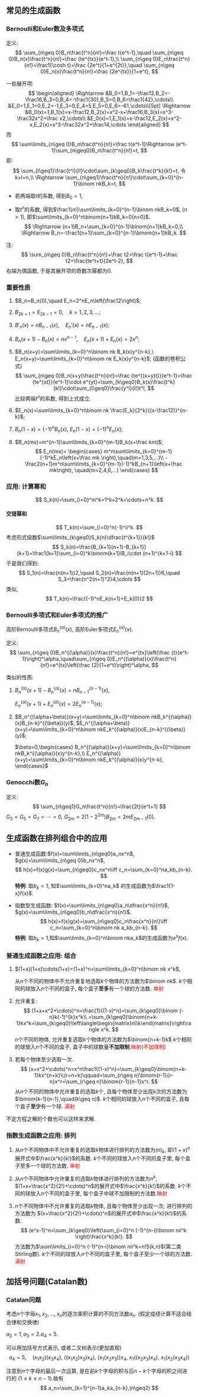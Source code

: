 ## 常见的生成函数

### Bernoulli和Euler数及多项式

定义: 
$$
\sum_{n\geq 0}B_n\frac{t^n}{n!}=\frac t{e^t-1},\quad \sum_{n\geq 0}B_n(x)\frac{t^n}{n!}=\frac {te^{tx}}{e^t-1},\\
\sum_{n\geq 0}E_n\frac{t^n}{n!}=\frac1{\cosh t}=\frac {2e^t}{1+e^{2t}},\quad \sum_{n\geq 0}E_n(x)\frac{t^n}{n!}=\frac {2e^{tx}}{1+e^t},
$$

一些展开项:
$$
\begin{aligned}
\Rightarrow &B_0=1,B_1=-\frac12,B_2=-\frac16,B_3=0,B_4=-\frac1{30},B_5=0,B_6=\frac1{42},\cdots\\
&E_0=1,E_1=0,E_2=-1,E_3=0,E_4=5,E_5=0,E_6=-61,\cdots\\[5pt]
\Rightarrow &B_0(x)=1,B_1(x)=x-\frac12,B_2(x)=x^2-x+\frac16,B_3(x)=x^3-\frac32x^2+\frac x2,\cdots\\
&E_0(x)=1,E_1(x)=x-\frac12,E_2(x)=x^2-x,E_2(x)=x^3-\frac32x^2+\frac14,\cdots
\end{aligned}
$$
而
$$
\sum\limits_{n\geq 0}B_n\frac{t^n}{n!}=\frac t{e^t-1}\Rightarrow (e^t-1)\sum_{n\geq0}B_n\frac{t^n}{n!}=t,
$$
即:
$$
\sum_{l\geq1}\frac{t^l}{l!}\cdot\sum_{k\geq0}B_k\frac{t^k}{k!}=t, 令k+l=n,\\
\Rightarrow \sum_{n\geq1}\frac{t^n}{n!}\cdot\sum_{k=0}^{n-1}\binom nkB_k=t,
$$

-   若两端取$t$的系数, 得到$B_0=1$, 

-   取$t^n$的系数, 得到$\frac1{n!}\sum\limits_{k=0}^{n-1}\binom nkB_k=0$, ($n>1$),
    即$\sum\limits_{k=0}^n\binom{n+1}kB_k=0(n>0)$.
    $$
    \Rightarrow (n+1)B_n+\sum_{k=0}^{n-1}\binom{n+1}kB_k=0,\\
    \Rightarrow B_n=-\frac1{n+1}\sum_{k=0}^{n-1}\binom{n+1}kB_k.
    $$

注: 
$$
\sum_{n\geq 0}B_n\frac{t^n}{n!}+\frac t2=\frac t{e^t-1}+\frac t2=\frac{te^t+t}{2e^t-2},
$$
右端为偶函数, 于是其展开项的奇数次幂都为0. 



### 重要性质

1.   $B_n=B_n(0),\quad E_n=2^nE_n\left(\frac12\right)$;

2.   $B_{2k+1}=E_{2k-1}=0,\quad k=1,2,3,...$;  

2.   $B'_n(x)=nB_{n-1}(x),\quad E_n'(x)=nE_{n-1}(x)$; 

2.   $B_n(x+1)-B_n(x)=nx^{n-1},\quad E_n(x+1)+E_n(x)=2x^n$; 

5.   $B_n(x+y)=\sum\limits_{k=0}^n\binom nk B_k(x)y^{n-k},\ E_n(x+y)=\sum\limits_{k=0}^n\binom nk E_k(x)y^{n-k}$; (函数的卷积公式)
     $$
     \sum_{n\geq 0}B_n(x+y)\frac{t^n}{n!}=\frac {te^{(x+y)t}}{e^t-1}=\frac {te^{xt}}{e^t-1}\cdot e^{yt}=\sum_{k\geq0}B_k(x)\frac{t^k}{k!}\cdot\sum_{l\geq0}\frac{y^l}{l!}t^l,
     $$
     比较两端$t^n$的系数, 得到上式成立.

3.   $E_n(x)=\sum\limits_{k=0}^n\binom nk \frac{E_k}{2^k}{(x-\frac12)}^{n-k}$; 

3.   $B_n(1-x)=(-1)^nB_n(x),\ E_n(1-x)=(-1)^nE_n(x)$; 

4.   $B_n(mx)=m^{n-1}\sum\limits_{k=0}^{m-1}B_k(x+\frac km)$;
     $$
     E_n(mx)=
     \begin{cases}
     m^n\sum\limits_{k=0}^{m-1}(-1)^kE_n\left(x+\frac mk \right),\quad(m=1,3,5,...)\\
     -\frac2{n+1}m^n\sum\limits_{k=0}^{m-1}(-1)^kB_{n+1}\left(x+\frac mk\right), \quad(m=2,4,6,...)
     \end{cases}
     $$



### 应用: 计算幂和

$$
S_k(n)=\sum_{i=0}^ni^k=1^k+2^k+\cdots+n^k.
$$
#### 交错幂和

$$
T_k(n)=\sum_{i=0}^n(-1)^ii^k.
$$
考虑形式级数$\sum\limits_{k\geq0}S_k(n)\dfrac{t^{k+1}}{k!}$ 
$$
S_k(n)=\frac{B_{k+1}(n+1)-B_{k+1}}{k+1}=\frac1{k+1}\sum_{i=0}^k\binom{k+1}iB_i\cdot (n+1)^{k+1-i}
$$
于是我们得到:
$$
S_1(n)=\frac{n(n+1)}2,\quad S_2(n)=\frac{n(n+1)(2n+1)}6,\quad S_3=\frac{n^2(n+1)^2}4,\cdots
$$
类似, 
$$
T_k(n)=\frac{(-1)^nE_k(n+1)+E_k(0)}2
$$




### Bernoulli多项式和Euler多项式的推广

高阶Bernoulli多项式$B_n^{(\alpha)}(x)$, 高阶Euler多项式$E_n^{(\alpha)}(x)$.

定义:
$$
\sum_{n\geq 0}B_n^{(\alpha)}(x)\frac{t^n}{n!}=e^{tx}\left(\frac {t}{e^t-1}\right)^\alpha,\quad\sum_{n\geq 0}E_n^{(\alpha)}(x)\frac{t^n}{n!}=e^{tx}\left(\frac {2}{1+e^t}\right)^\alpha,
$$


类似的性质:

1.   $B_{n}^{(\alpha)}(x+1)-B_n^{(\alpha)}(x)=nB_{n-1}^{(\alpha-1)}(x)$,

     $E_{n}^{(\alpha)}(x+1)+E_n^{(\alpha)}(x)=2E_{n}^{(\alpha-1)}(x)$;

2.   $B_n^{(\alpha+\beta)}(x+y)=\sum\limits_{k=0}^n\binom nkB_k^{(\alpha)}(x)B_{n-k}^{(\beta)}(y)$,
     $E_n^{(\alpha+\beta)}(x+y)=\sum\limits_{k=0}^n\binom nkE_k^{(\alpha)}(x)E_{n-k}^{(\beta)}(y)$;

     $\beta=0,\begin{cases}
     B_n^{(\alpha)}(x+y)=\sum\limits_{k=0}^n\binom nkB_k^{(\alpha)}(x)y^{n-k},\\
     E_n^{(\alpha)}(x+y)=\sum\limits_{k=0}^n\binom nkE_k^{(\alpha)}(x)y^{n-k},
     \end{cases}$
     
     

### Genocchi数$G_n$

定义:
$$
\sum_{n\geq1}G_n\frac{t^n}{n!}=\frac{2t}{e^t+1}
$$
$G_3=G_5=G_7=\cdots=0$, $G_{2m}=2(1-2^{2m})B_{2m}=2mE_{2m-1}(0)$. 





## 生成函数在排列组合中的应用

-   普通生成函数:$f(x)=\sum\limits_{n\geq0}a_nx^n$, $g(x)=\sum\limits_{n\geq 0}b_nx^n$,
    $$
    h(x)=f(x)g(x)=\sum_{n\geq0}c_nx^n\iff c_n=\sum_{k=0}^na_kb_{n-k}.
    $$
    **特例**: 取$b_{k}=1$, 知$\sum\limits_{k=0}^na_k$ 的生成函数为$\frac1{1-x}f(x)$. 

-   指数型生成函数: $f(x)=\sum\limits_{n\geq0}a_n\dfrac{x^n}{n!}$, $g(x)=\sum\limits_{n\geq0}b_n\dfrac{x^n}{n!}$. 
    $$
    h(x)=f(x)g(x)=\sum_{n\geq0}c_n\frac{x^n}{n!}\iff c_n=\sum_{k=0}^n\binom nk a_kb_{n-k}.
    $$
    **特例**: 取$b_k=1$,知$\sum\limits_{k=0}^n\binom nka_k$的生成函数为$e^xf(x)$.



### 普通生成函数之应用: 组合

1.   $(1+x)(1+x)\cdots(1+x)=(1+x)^n=\sum\limits_{k=0}^n\binom nk x^k$,

     从$n$个不同的物体中不允许重复地选取$k$个物体的方法数为$\binom nk$.
     $k$个相同的球放入$n$个不同的盒子, 每个盒子**至多**有一个球的方法数. <font color="red">单射</font>

2.   允许重复:
     $$
     (1+x+x^2+\cdots)^n=\frac{1}{(1-x)^n}=\sum_{k\geq0}\binom {-n}k(-1)^{k}x^k\\
     =\sum_{k\geq0}\binom{n+k-1}kx^k=\sum_{k\geq0}\left\langle\begin{matrix}n\\k\end{matrix}\right\rangle x^k.
     $$
     $n$个不同的物体, 允许重复选取$k$个物体的方法数为$\binom{n+k-1}k$
     $k$个相同的球放入$n$个不同的盒子, 盒子中的球数量**不加限制**.<font color="red">映射(不加限制)</font>

3.   若每个物体至少选取一次.
     $$
     (x+x^2+\cdots)^n=x^n\frac1{(1-x)^n}=\sum_{k\geq0}\binom{n+k-1}kx^{n+k}\\(r=n+k)\qquad=\sum_{r\geq n}\binom{r-1}{r-n}x^r=\sum_{r\geq n}\binom{r-1}{n-1}x^r.
     $$
     从$n$个不同的物体中允许重复的选取$k$个, 且每个物体至少出现$k$次的方法数为$\binom{k-1}{n-1},\quad(k\geq n)$.
     $k$个相同的球放入$n$个不同的盒子, 且每个盒子**至少**有一个球. <font color="red">满射</font> 



不定方程之解的个数也可以这样来求解.





### 指数生成函数之应用: 排列

1.   从$n$个不同物体中不允许重复的选取$k$物体进行排列的方法数为$(n)_k$, 即$(1+x)^n$展开式中$\frac{x^k}{k!}$的系数.
     $k$个不同的球放入$n$个不同的盒子里, 每个盒子至多一个球的方法数. <font color="red">单射</font> 

2.   从$n$个不同物体中允许重复的选取$k$物体进行排列的方法数为$n^k$, $(1+x+\frac{x^2}{2!}+\cdots)^n$的展开式中$\frac{x^k}{k!}$的系数.
     $k$个不同的球放入$n$个不同的盒子里, 每个盒子中球不加限制的方法数.<font color="red">映射</font> 

3.   $n$个不同物体中不允许重复的选取$k$物体, 且每个物体至少出现一次, 进行排列的方法数为 $(x+\frac{x^2}{2!}+\cdots)^n$的展开式中$\frac{x^k}{k!}$的系数.
     $$
     (e^x-1)^n=\sum_{k\geq0}\left(\sum_{i=0}^n (-1)^{n-i}\binom nii^k \right)\frac{x^k}{k!}.
     $$
     方法数为$\sum\limits_{i=0}^n (-1)^{n-i}\binom nii^k=n!S(k,n)$(第二类Stirling数).
     $k$个不同的球放入$n$个不同的盒子里, 每个盒子至少一个球的方法数. <font color="red">满射</font> 







## 加括号问题(Catalan数)

### Catalan问题

考虑$n$个字母$x_1,x_2,...,x_n$的逐次乘积计算的不同方法数$a_n$. (假定成绩计算不适合结合律和交换律)

$a_2=1,a_3=2.a_4=5$.

可以用加括号方式表示, 或者二叉树表示(更加直观)
$$
a_4=5,\quad (x_1x_2)(x_3x_4),\ ((x_1x_2)x_3)x_4),\ (x_1(x_2x_3))x_4,\
x_1((x_2x_3)x_4),\ x_1(x_2(x_3x_4))
$$

注意到$n$个字母的最后一次运算, 是在前$k$个字母的积与后$n-k$个字母的积之间进行的 ($1\leq k\leq n-1$).故有
$$
a_n=\sum_{k=1}^{n-1}a_ka_{n-k},(n\geq2)
$$
